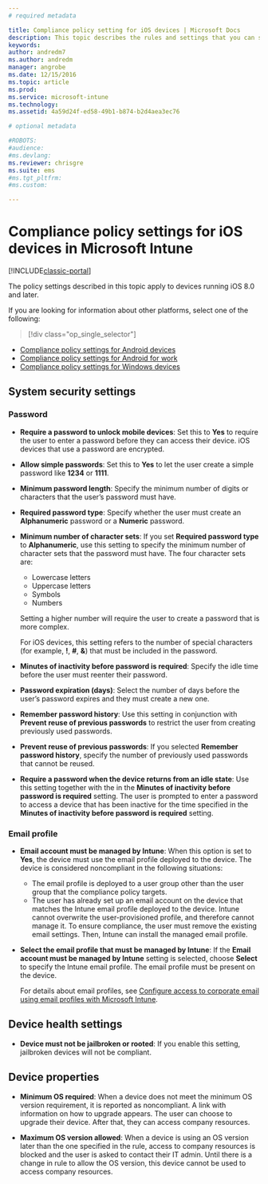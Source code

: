 ```yaml
---
# required metadata

title: Compliance policy setting for iOS devices | Microsoft Docs
description: This topic describes the rules and settings that you can set in a compliance policy for iOS devices.
keywords:
author: andredm7
ms.author: andredm
manager: angrobe
ms.date: 12/15/2016
ms.topic: article
ms.prod:
ms.service: microsoft-intune
ms.technology:
ms.assetid: 4a59d24f-ed58-49b1-b874-b2d4aea3ec76

# optional metadata

#ROBOTS:
#audience:
#ms.devlang:
ms.reviewer: chrisgre
ms.suite: ems
#ms.tgt_pltfrm:
#ms.custom:

---
```



# Compliance policy settings for iOS devices in Microsoft Intune

[!INCLUDE[classic-portal](../includes/classic-portal.md)]

The policy settings described in this topic apply to devices running iOS 8.0 and later.

If you are looking for information about other platforms, select one of the following:
> [!div class="op_single_selector"]
- [Compliance policy settings for Android devices](android-compliance-policy-settings-in-microsoft-intune.md)
- [Compliance policy settings for Android for work](afw-compliance-policy-settings-in-microsoft-intune.md)
- [Compliance policy settings for Windows devices](windows-compliance-policy-settings-in-microsoft-intune.md)

## System security settings
### Password
- **Require a password to unlock mobile devices**: Set this to **Yes** to require the user to enter a password before they can access their device. iOS devices that use a password are encrypted.

- **Allow simple passwords**: Set this to **Yes** to let the user create a simple password like **1234** or **1111**.

-  **Minimum password length**: Specify the minimum number of digits or characters that the user’s password must have.

- **Required password type**: Specify whether the user must create
an **Alphanumeric** password or a **Numeric** password.

- **Minimum number of character sets**: If you set **Required password type** to
**Alphanumeric**, use this setting to specify the minimum number of
character sets that the password must have. The four character sets are:
  -   Lowercase letters
  -   Uppercase letters
  -   Symbols
  -   Numbers

  Setting a higher number will require the user to create a password that is more complex.

  For iOS devices, this setting refers to the number of special characters (for example, **!**, **#**, **&amp;**) that must be included in the password.

- **Minutes of inactivity before password is required**:  Specify the idle time before the user must reenter their password.

- **Password expiration (days)**: Select the number of days before the user’s password expires and they must create a new one.

- **Remember password history**: Use this setting in conjunction with **Prevent reuse of previous passwords** to restrict the user from creating previously used passwords.

- **Prevent reuse of previous passwords**: If you selected **Remember password history**, specify the number of previously used passwords that cannot be reused.

- **Require a password when the device returns from an idle state**:
Use this setting together with the in the **Minutes of inactivity before password is required** setting. The user is prompted to enter a password to access a device that has been inactive for the time specified in the
**Minutes of inactivity before password is required** setting.

### Email profile
- **Email account must be managed by Intune**: When this option is set to **Yes**, the device must use the email profile deployed to the device. The device is considered noncompliant in the following situations:
  - The email profile is deployed to a user group other than the user group that the compliance policy targets.
  - The user has already set up an email account on the device that matches the Intune email profile deployed to the device. Intune cannot overwrite the user-provisioned profile, and therefore cannot manage it. To ensure compliance, the user must remove the existing email settings. Then, Intune can install the managed email profile.

- **Select the email profile that must be managed by Intune**: If the **Email account must be managed by Intune** setting is selected, choose **Select** to specify the Intune email profile. The email profile must be present on the device.

     For details about email profiles, see [Configure access to corporate email using email profiles with Microsoft Intune](configure-access-to-corporate-email-using-email-profiles-with-microsoft-intune.md).

## Device health settings

- **Device must not be jailbroken or rooted**: If you enable this setting, jailbroken devices will not be compliant.

##  Device properties
- **Minimum OS required**: When a device does not meet the minimum OS version requirement, it is reported as noncompliant.
A link with information on how to upgrade appears. The user can choose to upgrade their device. After that, they can access company resources.

- **Maximum OS version allowed**: When a device is using an OS version later than the one specified in the rule, access to company resources is blocked and the user is asked to contact their IT admin. Until there is a change in rule to allow the OS version, this device cannot be used to access company resources.
